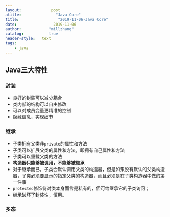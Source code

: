 ```yaml
---
layout:             post
atitle:               "Java Core"
title:                 "2019-11-06-Java Core"
date:                2019-11-06
author:            "millzhang"
catalog:           true
header-style:   text
tags:
    - java
---
```


## Java三大特性

###  封装

- 良好的封装可以减少耦合
- 类内部的结构可以自由修改
- 可以对成员变量更精准的控制
- 隐藏信息，实现细节

### 继承

- 子类拥有父类非`private`的属性和方法
- 子类可以扩展父类的属性和方法，即拥有自己属性和方法
- 子类可以重载父类的方法
- **构造器只能够被调用，不能够被继承**
- 对于继承而已，子类会默认调用父类的构造器，但是如果没有默认的父类构造器，子类必须要显示的指定父类的构造器，而且必须是在子类构造器中做的第一件事
- `protected`修饰符对类本身而言是私有的，但可给继承它的子类访问；
- 继承破坏了封装性，慎用。

### 多态

